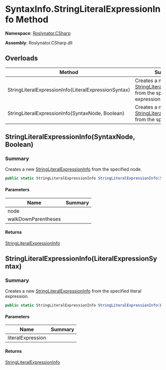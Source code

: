 # SyntaxInfo\.StringLiteralExpressionInfo Method

**Namespace**: [Roslynator.CSharp](../../README.md)

**Assembly**: Roslynator\.CSharp\.dll

## Overloads

| Method | Summary |
| ------ | ------- |
| StringLiteralExpressionInfo\(LiteralExpressionSyntax\) | Creates a new [StringLiteralExpressionInfo](../../Syntax/StringLiteralExpressionInfo/README.md) from the specified literal expression\. |
| StringLiteralExpressionInfo\(SyntaxNode, Boolean\) | Creates a new [StringLiteralExpressionInfo](../../Syntax/StringLiteralExpressionInfo/README.md) from the specified node\. |

## StringLiteralExpressionInfo\(SyntaxNode, Boolean\)<a name="Roslynator_CSharp_SyntaxInfo_StringLiteralExpressionInfo_Microsoft_CodeAnalysis_SyntaxNode_System_Boolean_"></a>

### Summary

Creates a new [StringLiteralExpressionInfo](../../Syntax/StringLiteralExpressionInfo/README.md) from the specified node\.

```csharp
public static StringLiteralExpressionInfo StringLiteralExpressionInfo(SyntaxNode node, bool walkDownParentheses = true)
```

#### Parameters

| Name | Summary |
| ---- | ------- |
| node | |
| walkDownParentheses | |

#### Returns

[StringLiteralExpressionInfo](../../Syntax/StringLiteralExpressionInfo/README.md)

## StringLiteralExpressionInfo\(LiteralExpressionSyntax\)<a name="Roslynator_CSharp_SyntaxInfo_StringLiteralExpressionInfo_Microsoft_CodeAnalysis_SyntaxNode_System_Boolean_"></a>

### Summary

Creates a new [StringLiteralExpressionInfo](../../Syntax/StringLiteralExpressionInfo/README.md) from the specified literal expression\.

```csharp
public static StringLiteralExpressionInfo StringLiteralExpressionInfo(LiteralExpressionSyntax literalExpression)
```

#### Parameters

| Name | Summary |
| ---- | ------- |
| literalExpression | |

#### Returns

[StringLiteralExpressionInfo](../../Syntax/StringLiteralExpressionInfo/README.md)

